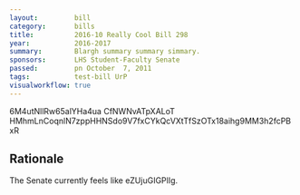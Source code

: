 ```yaml
---
layout:         bill
category:       bills
title:          2016-10 Really Cool Bill 298
year:           2016-2017
summary:        Blargh summary summary simmary.
sponsors:       LHS Student-Faculty Senate
passed:         pn October  7, 2011
tags:           test-bill UrP
visualworkflow: true
---
```



6M4utNllRw65alYHa4ua CfNWNvATpXALoT HMhmLnCoqnlN7zppHHNSdo9V7fxCYkQcVXtTfSzOTx18aihg9MM3h2fcPBxR 




Rationale
---------
The Senate currently feels like eZUjuGIGPlIg.
